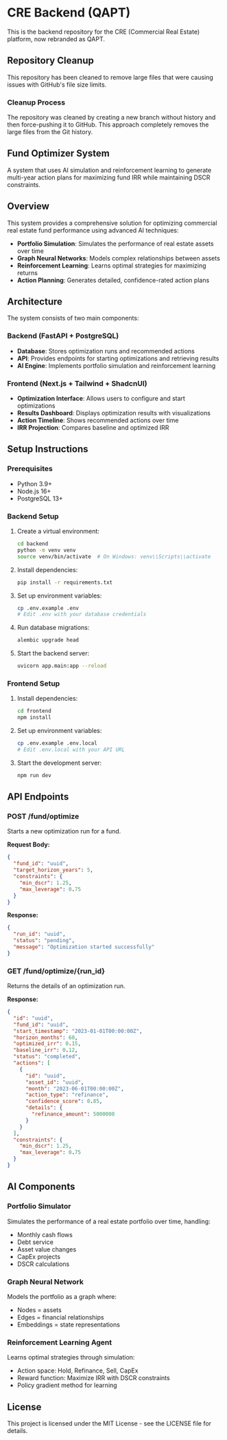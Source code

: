 # CRE Backend (QAPT)

This is the backend repository for the CRE (Commercial Real Estate) platform, now rebranded as QAPT.

## Repository Cleanup

This repository has been cleaned to remove large files that were causing issues with GitHub's file size limits.

### Cleanup Process

The repository was cleaned by creating a new branch without history and then force-pushing it to GitHub. This approach completely removes the large files from the Git history.

## Fund Optimizer System

A system that uses AI simulation and reinforcement learning to generate multi-year action plans for maximizing fund IRR while maintaining DSCR constraints.

## Overview

This system provides a comprehensive solution for optimizing commercial real estate fund performance using advanced AI techniques:

- **Portfolio Simulation**: Simulates the performance of real estate assets over time
- **Graph Neural Networks**: Models complex relationships between assets
- **Reinforcement Learning**: Learns optimal strategies for maximizing returns
- **Action Planning**: Generates detailed, confidence-rated action plans

## Architecture

The system consists of two main components:

### Backend (FastAPI + PostgreSQL)

- **Database**: Stores optimization runs and recommended actions
- **API**: Provides endpoints for starting optimizations and retrieving results
- **AI Engine**: Implements portfolio simulation and reinforcement learning

### Frontend (Next.js + Tailwind + ShadcnUI)

- **Optimization Interface**: Allows users to configure and start optimizations
- **Results Dashboard**: Displays optimization results with visualizations
- **Action Timeline**: Shows recommended actions over time
- **IRR Projection**: Compares baseline and optimized IRR

## Setup Instructions

### Prerequisites

- Python 3.9+
- Node.js 16+
- PostgreSQL 13+

### Backend Setup

1. Create a virtual environment:
   ```bash
   cd backend
   python -m venv venv
   source venv/bin/activate  # On Windows: venv\\Scripts\\activate
   ```

2. Install dependencies:
   ```bash
   pip install -r requirements.txt
   ```

3. Set up environment variables:
   ```bash
   cp .env.example .env
   # Edit .env with your database credentials
   ```

4. Run database migrations:
   ```bash
   alembic upgrade head
   ```

5. Start the backend server:
   ```bash
   uvicorn app.main:app --reload
   ```

### Frontend Setup

1. Install dependencies:
   ```bash
   cd frontend
   npm install
   ```

2. Set up environment variables:
   ```bash
   cp .env.example .env.local
   # Edit .env.local with your API URL
   ```

3. Start the development server:
   ```bash
   npm run dev
   ```

## API Endpoints

### POST /fund/optimize

Starts a new optimization run for a fund.

**Request Body:**
```json
{
  "fund_id": "uuid",
  "target_horizon_years": 5,
  "constraints": {
    "min_dscr": 1.25,
    "max_leverage": 0.75
  }
}
```

**Response:**
```json
{
  "run_id": "uuid",
  "status": "pending",
  "message": "Optimization started successfully"
}
```

### GET /fund/optimize/{run_id}

Returns the details of an optimization run.

**Response:**
```json
{
  "id": "uuid",
  "fund_id": "uuid",
  "start_timestamp": "2023-01-01T00:00:00Z",
  "horizon_months": 60,
  "optimized_irr": 0.15,
  "baseline_irr": 0.12,
  "status": "completed",
  "actions": [
    {
      "id": "uuid",
      "asset_id": "uuid",
      "month": "2023-06-01T00:00:00Z",
      "action_type": "refinance",
      "confidence_score": 0.85,
      "details": {
        "refinance_amount": 5000000
      }
    }
  ],
  "constraints": {
    "min_dscr": 1.25,
    "max_leverage": 0.75
  }
}
```

## AI Components

### Portfolio Simulator

Simulates the performance of a real estate portfolio over time, handling:
- Monthly cash flows
- Debt service
- Asset value changes
- CapEx projects
- DSCR calculations

### Graph Neural Network

Models the portfolio as a graph where:
- Nodes = assets
- Edges = financial relationships
- Embeddings = state representations

### Reinforcement Learning Agent

Learns optimal strategies through simulation:
- Action space: Hold, Refinance, Sell, CapEx
- Reward function: Maximize IRR with DSCR constraints
- Policy gradient method for learning

## License

This project is licensed under the MIT License - see the LICENSE file for details.
